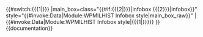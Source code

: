 <includeonly>{{#switch:{{{1|}}}
|main_box=class="{{#if:{{{2|}}}|infobox {{{2}}}|infobox}}" style="{{#invoke:Data|Module:WPMILHIST Infobox style|main_box_raw}}"
|{{#invoke:Data|Module:WPMILHIST Infobox style|{{{1|}}}}}
}}</includeonly><noinclude>
{{documentation}}
</noinclude>